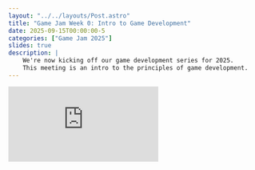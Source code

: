 ```yaml
---
layout: "../../layouts/Post.astro"
title: "Game Jam Week 0: Intro to Game Development"
date: 2025-09-15T00:00:00-5
categories: ["Game Jam 2025"]
slides: true
description: |
    We're now kicking off our game development series for 2025.
    This meeting is an intro to the principles of game development.
---
```

<div class="-mx-4 block h-3/4">
<iframe class="w-full aspect-[1.55]" src="https://docs.google.com/presentation/d/e/2PACX-1vTeCV86d0uMu2Wro5MGWk6sTAx4figo4TgCgMaFNRirklGwdkPgP0DqasDE2vfIgp6ihQfzzH--InlO/pubembed?start=false&loop=false" frameborder="0" allowfullscreen="true" mozallowfullscreen="true" webkitallowfullscreen="true"></iframe>
</div>
